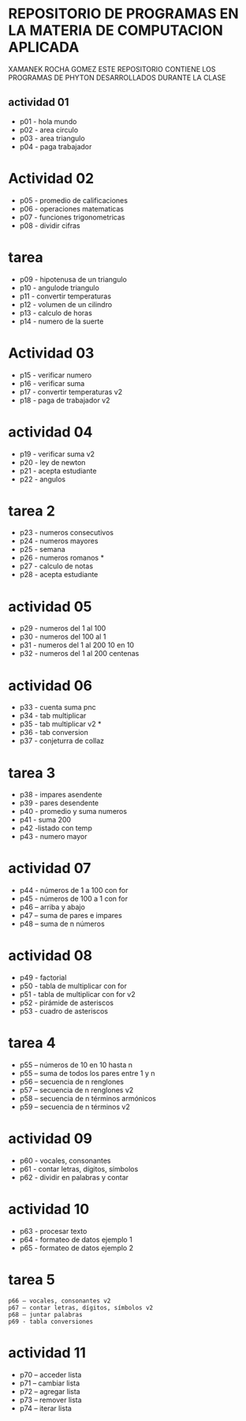 # REPOSITORIO DE PROGRAMAS EN LA MATERIA DE COMPUTACION APLICADA

XAMANEK ROCHA GOMEZ
ESTE REPOSITORIO CONTIENE LOS PROGRAMAS DE PHYTON DESARROLLADOS DURANTE LA CLASE 

## actividad 01
- p01 - hola mundo 
- p02 - area circulo 
- p03 - area triangulo
- p04 - paga trabajador 

# Actividad 02
- p05 - promedio de calificaciones
- p06 - operaciones matematicas
- p07 - funciones trigonometricas
- p08 - dividir cifras

# tarea
- p09 - hipotenusa de un triangulo 
- p10 - angulode triangulo
- p11 - convertir temperaturas
- p12 - volumen de un cilindro
- p13 - calculo de horas
- p14 - numero de la suerte


# Actividad 03
- p15 - verificar numero
- p16 - verificar suma
- p17 - convertir temperaturas v2
- p18 - paga de trabajador v2 

# actividad 04
- p19 - verificar suma v2
- p20 - ley de newton
- p21 - acepta estudiante
- p22 - angulos

# tarea 2
- p23 - numeros consecutivos
- p24 - numeros mayores
- p25 - semana
- p26 - numeros romanos *
- p27 - calculo de notas
- p28 - acepta estudiante

# actividad 05

- p29 - numeros del 1 al 100
- p30 - numeros del 100 al 1
- p31 - numeros del 1 al 200 10 en 10
- p32 - numeros del 1 al 200 centenas

# actividad 06
- p33 - cuenta suma pnc
- p34 - tab multiplicar
- p35 - tab multiplicar v2 *
- p36 - tab conversion 
- p37 - conjeturra de collaz

# tarea 3
- p38 - impares asendente
- p39 - pares desendente
- p40 - promedio y suma numeros
- p41 - suma 200
- p42 -listado con temp
- p43 - numero mayor

# actividad 07
- p44 - números de 1 a 100 con for
- p45 - números de 100 a 1 con for
- p46 – arriba y abajo
- p47 – suma de pares e impares
- p48 – suma de n números

# actividad 08
- p49 - factorial
- p50 - tabla de multiplicar con for
- p51 - tabla de multiplicar con for v2
- p52 - pirámide de asteriscos
- p53 - cuadro de asteriscos

# tarea 4
- p55 – números de 10 en 10 hasta n
- p55 – suma de todos los pares entre 1 y n
- p56 – secuencia de n renglones
- p57 – secuencia de n renglones v2
- p58 – secuencia de n términos armónicos
- p59 – secuencia de n términos v2

# actividad 09
-  p60 - vocales, consonantes
-  p61 - contar letras, dígitos, símbolos
-  p62 - dividir en palabras y contar
    
# actividad 10
- p63 - procesar texto
- p64 - formateo de datos ejemplo 1
- p65 - formateo de datos ejemplo 2

# tarea 5
    p66 – vocales, consonantes v2
    p67 – contar letras, dígitos, símbolos v2
    p68 – juntar palabras
    p69 - tabla conversiones 

# actividad 11
- p70 – acceder lista
- p71 – cambiar lista
- p72 – agregar lista
- p73 – remover lista
- p74 – iterar lista
